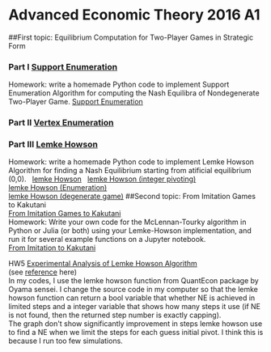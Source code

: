 # Advanced Economic Theory 2016 A1
##First topic: Equilibrium Computation for Two-Player Games in Strategic Form
### Part I [Support Enumeration](http://www.oyama.e.u-tokyo.ac.jp/theory16/vonStengel07_1.pdf)
Homework: write a homemade Python code to implement Support Enumeration Algorithm for computing the Nash Equilibra of Nondegenerate Two-Player Game. [Support Enumeration](http://nbviewer.jupyter.org/github/shizejin/theory16HW/blob/master/Support%20Enumeration%20%28for%20Nondegenerate%20Games%29.ipynb)
### Part II [Vertex Enumeration](http://www.oyama.e.u-tokyo.ac.jp/theory16/vonStengel07_3.pdf)
### Part III [Lemke Howson](http://www.oyama.e.u-tokyo.ac.jp/theory16/vonStengel07_3.pdf)
Homework: write a homemade Python code to implement Lemke Howson Algorithm for finding a Nash Equilibrium starting from atificial equilibrium (0,0).   
[lemke Howson](http://nbviewer.jupyter.org/github/shizejin/theory16HW/blob/master/Lemke%20Howson.ipynb)   
[lemke Howson (integer pivoting)](http://nbviewer.jupyter.org/github/shizejin/theory16HW/blob/master/Lemke%20Howson%20%28Integer%20Pivoting%29.ipynb)  
[lemke Howson (Enumeration)](http://nbviewer.jupyter.org/github/shizejin/theory16HW/blob/master/Lemke%20Howson%20%28find%20all%20NEs%20that%20can%20be%20reached%29.ipynb)  
[lemke Howson (degenerate game)](http://nbviewer.jupyter.org/github/shizejin/theory16HW/blob/master/Lemke%20Howson%20%28degenerate%20game%29.ipynb)
##Second topic: From Imitation Games to Kakutani  
[From Imitation Games to Kakutani](http://www.oyama.e.u-tokyo.ac.jp/theory16/McLennanTourky06.pdf)  
Homework: Write your own code for the McLennan-Tourky algorithm in Python or Julia (or both) using your Lemke-Howson implementation, and run it for several example functions on a Jupyter notebook.  
[ From Imitation to Kakutani](http://nbviewer.jupyter.org/github/shizejin/theory16HW/blob/master/From%20Imitation%20to%20Kakutani.ipynb)  
   
HW5 [Experimental Analysis of Lemke Howson Algorithm](http://nbviewer.jupyter.org/github/shizejin/theory16HW/blob/master/Experimental%20Analysis%20of%20Lemke%20Howson%20Algorithm.ipynb)  
(see [reference](https://arxiv.org/pdf/0811.3247v1.pdf) here)  
In my codes, I use the lemke howson function from QuantEcon package by Oyama sensei. I change the source code in my computer so that the lemke howson function can return a bool variable that whether NE is achieved in limited steps and a integer variable that shows how many steps it use (if NE is not found, then the returned step number is exactly capping).  
The graph don't show significantly improvement in steps lemke howson use to find a NE when we limit the steps for each guess initial pivot. I think this is because I run too few simulations.
